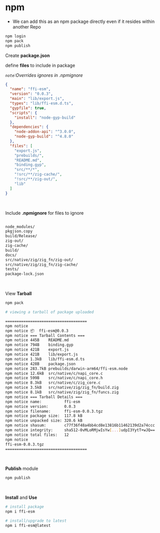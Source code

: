 # npm

- We can add this as an npm package directly even if it resides within another Repo

```bash
npm login
npm pack
npm publish
```

Create **package.json**

define **files** to include in package

_`note`:Overrides ignores in .npmignore_

```json
{
  "name": "ffi-esm",
  "version": "0.0.3",
  "main": "lib/export.js",
  "types": "lib/ffi-esm.d.ts",
  "gypfile": true,
  "scripts": {
    "install": "node-gyp-build"
  },
  "dependencies": {
    "node-addon-api": "^3.0.0",
    "node-gyp-build": "^4.8.0"
  },
  "files": [
    "export.js",
    "prebuilds/",
    "README.md",
    "binding.gyp",
    "src/**/*",
    "!src/**/zig-cache/",
    "!src/**/zig-out/",
    "lib"
  ]
}
```

<br>

Include **.npmignore** for files to ignore

```bash

node_modules/
pkgjson.copy
build/Release/
zig-out/
zig-cache/
build/
docs/
src/native/zig/zig_fn/zig-out/
src/native/zig/zig_fn/zig-cache/
tests/
package-lock.json

```

<br>

View **Tarball**

```bash
npm pack

# viewing a tarball of package uploaded

====================================
npm notice
npm notice 📦  ffi-esm@0.0.3
npm notice === Tarball Contents ===
npm notice 445B    README.md
npm notice 794B    binding.gyp
npm notice 421B    export.js
npm notice 421B    lib/export.js
npm notice 1.3kB   lib/ffi-esm.d.ts
npm notice 428B    package.json
npm notice 283.7kB prebuilds/darwin-arm64/ffi-esm.node
npm notice 12.6kB  src/native/c/napi_core.c
npm notice 599B    src/native/c/napi_core.h
npm notice 8.3kB   src/native/c/zig_core.c
npm notice 3.5kB   src/native/zig/zig_fn/build.zig
npm notice 8.1kB   src/native/zig/zig_fn/funcs.zig
npm notice === Tarball Details ===
npm notice name:          ffi-esm
npm notice version:       0.0.3
npm notice filename:      ffi-esm-0.0.3.tgz
npm notice package size:  117.8 kB
npm notice unpacked size: 320.6 kB
npm notice shasum:        c77f36f48a4bb4cd8e13816b11462139d2a74ccc
npm notice integrity:     sha512-0vMLoRMjwIsYw[...]udpI3YytT+wJQ==
npm notice total files:   12
npm notice
ffi-esm-0.0.3.tgz
====================================
```

<br>

**Publish** module

```bash
npm publish
```

<br>

**Install** and **Use**

```bash
# install package
npm i ffi-esm

# install/upgrade to latest
npm i ffi-esm@latest
```
